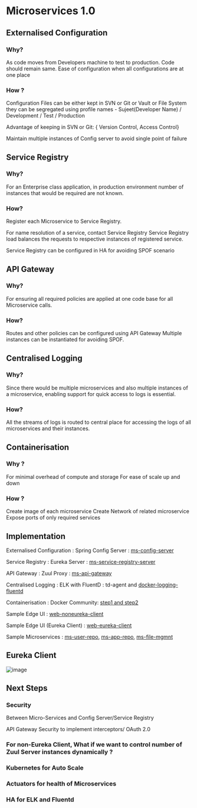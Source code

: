 # Microservices 1.0
## Externalised Configuration

### Why?
As code moves from Developers machine to test to production. Code should remain same. 
Ease of configuration when all configurations are at one place
### How ?
Configuration Files can be either kept in SVN or Git or Vault or File System they can be segregated using profile names - Sujeet(Developer Name) / Development / Test / Production

Advantage of keeping in SVN or Git: { Version Control, Access Control}

Maintain multiple instances of Config server to avoid single point of failure

## Service Registry
### Why?
For an Enterprise class application, in production environment number of instances that would be required are not known. 
### How?
Register each Microservice to Service Registry.

For name resolution of a service, contact  Service Registry
Service Registry load balances the requests to respective instances of registered service.

Service Registry can be configured in HA for avoiding SPOF scenario

## API Gateway
### Why?
For ensuring all required policies are applied at one code base for all Microservice calls.
### How?
Routes and other policies can be configured using API Gateway
Multiple instances can be instantiated for avoiding SPOF.

## Centralised Logging
### Why?
Since there would be multiple microservices and also multiple instances of a microservice, enabling support for quick access to logs is essential.
### How?
All the streams of logs is routed to central place for accessing the logs of all microservices and their instances.

## Containerisation
### Why ?
For minimal overhead of compute and storage 
For ease of scale up and down
### How ?
Create image of each microservice
Create Network of related microservice
Expose ports of only required services 

## Implementation

Externalised Configuration : Spring Config Server : [ms-config-server](https://github.com/sujitrs/microservices1.0/tree/master/ms-config-server)

Service Registry : Eureka Server : [ms-service-registry-server](https://github.com/sujitrs/microservices1.0/tree/master/ms-service-registry-server)

API Gateway : Zuul Proxy : [ms-api-gateway](https://github.com/sujitrs/microservices1.0/tree/master/ms-api-gateway)

Centralised Logging : ELK with FluentD : td-agent and [docker-logging-fluentd](https://github.com/sujitrs/microservices1.0/tree/master/docker-logging-fluentd)

Containerisation : Docker Community: [step1 and step2](https://github.com/sujitrs/microservices1.0/tree/master/docker-compose)

Sample Edge UI : [web-noneureka-client](https://github.com/sujitrs/microservices1.0/tree/master/web-non-eureka-client)

Sample Edge UI (Eureka Client) : [web-eureka-client](https://github.com/sujitrs/microservices1.0/tree/master/web-eureka-client)

Sample Microservices : [ms-user-repo](https://github.com/sujitrs/microservices1.0/tree/master/ms-user-repo), [ms-app-repo](https://github.com/sujitrs/microservices1.0/tree/master/ms-app-repo), [ms-file-mgmnt](https://github.com/sujitrs/microservices1.0/tree/master/ms-file-mgmnt)

## Eureka Client

![image](https://user-images.githubusercontent.com/23429265/53955681-a88a8800-40ff-11e9-95a3-77cfb1c9e9a2.png)


## Next Steps
### Security 
Between Micro-Services and Config Server/Service Registry

API Gateway Security to implement interceptors/ OAuth 2.0
### For non-Eureka Client, What if we want to control number of Zuul Server instances dynamically ?
### Kubernetes for Auto Scale
### Actuators for health of Microservices
### HA for ELK and Fluentd








